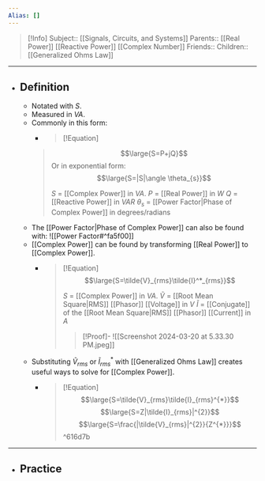 ```yaml
---
Alias: []
---
```

> [!Info]
> Subject:: [[Signals, Circuits, and Systems]]
> Parents:: [[Real Power]] [[Reactive Power]] [[Complex Number]]
> Friends:: 
> Children:: [[Generalized Ohms Law]]
---
- ## Definition
	- Notated with $S$.
	- Measured in $VA$.
	- Commonly in this form:
	  - > [!Equation]
	  > $$\large{S=P+jQ}$$
	  > Or in exponential form: 
	  > $$\large{S=|S|\angle \theta_{s}}$$
	  > 
	  > $S$ = [[Complex Power]] in $VA$.
	  > $P$ = [[Real Power]] in $W$
	  > $Q$ = [[Reactive Power]] in $VAR$
	  > $\theta_{s}$ = [[Power Factor|Phase of Complex Power]] in degrees/radians
	- The [[Power Factor|Phase of Complex Power]] can also be found with:
	  ![[Power Factor#^fa5f00]]
	- [[Complex Power]] can be found by transforming [[Real Power]] to [[Complex Power]].
		- > [!Equation]
		  > $$\large{S=\tilde{V}_{rms}\tilde{I}^*_{rms}}$$
		  > 
		  > $S$ = [[Complex Power]] in $VA$.
		  > $\tilde{V}$ = [[Root Mean Square|RMS]] [[Phasor]] [[Voltage]] in $V$
		  > $\tilde{I}$ = [[Conjugate]] of the [[Root Mean Square|RMS]] [[Phasor]] [[Current]] in $A$
		  > 
		  > > [!Proof]-
		  > > ![[Screenshot 2024-03-20 at 5.33.30 PM.jpeg]]
	- Substituting $\tilde{V}_{rms}$ or $\tilde{I}^{*}_{rms}$ with [[Generalized Ohms Law]] creates useful ways to solve for [[Complex Power]].
		- > [!Equation]
		  > $$\large{S=\tilde{V}_{rms}\tilde{I}_{rms}^{*}}$$
		  > $$\large{S=Z|\tilde{I}_{rms}|^{2}}$$
		  > $$\large{S=\frac{|\tilde{V}_{rms}|^{2}}{Z^{*}}}$$ ^616d7b
---
- ## Practice